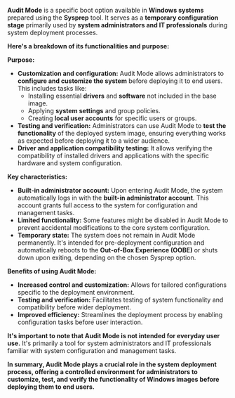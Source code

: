 **Audit Mode** is a specific boot option available in **Windows systems** prepared using the **Sysprep** tool. It serves as a **temporary configuration stage** primarily used by **system administrators and IT professionals** during system deployment processes.

**Here's a breakdown of its functionalities and purpose:**

**Purpose:**

- **Customization and configuration:** Audit Mode allows administrators to **configure and customize the system** before deploying it to end users. This includes tasks like:
    - Installing essential **drivers** and **software** not included in the base image.
    - Applying **system settings** and group policies.
    - Creating **local user accounts** for specific users or groups.
- **Testing and verification:** Administrators can use Audit Mode to **test the functionality** of the deployed system image, ensuring everything works as expected before deploying it to a wider audience.
- **Driver and application compatibility testing:** It allows verifying the compatibility of installed drivers and applications with the specific hardware and system configuration.

**Key characteristics:**

- **Built-in administrator account:** Upon entering Audit Mode, the system automatically logs in with the **built-in administrator account**. This account grants full access to the system for configuration and management tasks.
- **Limited functionality:** Some features might be disabled in Audit Mode to prevent accidental modifications to the core system configuration.
- **Temporary state:** The system does not remain in Audit Mode permanently. It's intended for pre-deployment configuration and automatically reboots to the **Out-of-Box Experience (OOBE)** or shuts down upon exiting, depending on the chosen Sysprep option.

**Benefits of using Audit Mode:**

- **Increased control and customization:** Allows for tailored configurations specific to the deployment environment.
- **Testing and verification:** Facilitates testing of system functionality and compatibility before wider deployment.
- **Improved efficiency:** Streamlines the deployment process by enabling configuration tasks before user interaction.

**It's important to note that Audit Mode is not intended for everyday user use.** It's primarily a tool for system administrators and IT professionals familiar with system configuration and management tasks.

**In summary, Audit Mode plays a crucial role in the system deployment process, offering a controlled environment for administrators to customize, test, and verify the functionality of Windows images before deploying them to end users.**